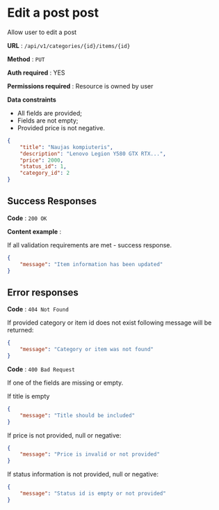 # Edit a post post

Allow user to edit a post

**URL** : `/api/v1/categories/{id}/items/{id}`

**Method** : `PUT`

**Auth required** : YES

**Permissions required** : Resource is owned by user

**Data constraints**

- All fields are provided;
- Fields are not empty;
- Provided price is not negative.

```json
{
    "title": "Naujas kompiuteris",
    "description": "Lenovo Legion Y580 GTX RTX...",
    "price": 2000,
    "status_id": 1,
    "category_id": 2
}
```

## Success Responses

**Code** : `200 OK`

**Content example** : 

If all validation requirements are met - success response.

```json
{
    "message": "Item information has been updated"
}
```
## Error responses

**Code** : `404 Not Found`

If provided category or item id does not exist following message will be returned:

```json
{
    "message": "Category or item was not found"
}
```

**Code** : `400 Bad Request`

If one of the fields are missing or empty.

If title is empty

```json
{
    "message": "Title should be included"
}
```

If price is not provided, null or negative:

```json
{
    "message": "Price is invalid or not provided"
}
```

If status information is not provided, null or negative:

```json
{
    "message": "Status id is empty or not provided"
}
```

